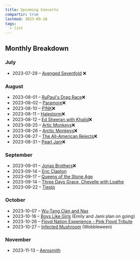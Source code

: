 ```yaml
---
title: Upcoming Concerts
compartir: true
lastmod: 2023-09-18
tags:
  - list
---
```


## Monthly Breakdown

### July

* 2023-07-29 – [Avenged Sevenfold](https://seatgeek.com/avenged-sevenfold-with-alexisonfire-tickets/minneapolis-minnesota-target-center-2023-07-29-6-30-pm/concert/5981444) ❌

### August

* 2023-08-01 – [RuPaul's Drag Race](https://seatgeek.com/rupauls-drag-race-werq-the-world-18-tickets/minneapolis-minnesota-state-theatre-minneapolis-2023-08-01-8-pm/concert/5963765)❌
* 2023-08-02 – [Paramore](https://seatgeek.com/paramore-tickets/saint-paul-minnesota-xcel-energy-center-8-2023-08-02-7-pm/concert/5864106)❌
* 2023-08-10 – [P!NK](https://www.mlb.com/twins/tickets/concerts/pink)❌
* 2023-08-11 – [Halestorm](https://seatgeek.com/halestorm-tickets/prior-lake-minnesota-mystic-lake-casino-hotel-2023-08-11-8-pm/concert/6037347)❌
* 2023-08-12 – [Ed Sheeran with Khalid](https://seatgeek.com/ed-sheeran-with-khalid-tickets/minneapolis-minnesota-u-s-bank-stadium-2023-08-12-6-pm/concert/5830100)❌
* 2023-08-25 – [Artic Monkeys](https://seatgeek.com/arctic-monkeys-tickets/minneapolis-minnesota-the-armory-minneapolis-2023-08-25-8-pm/concert/5830121)❌
* 2023-08-26 – [Arctic Monkeys](https://seatgeek.com/arctic-monkeys-tickets/minneapolis-minnesota-the-armory-minneapolis-2023-08-26-8-pm/concert/5835308)❌
* 2023-08-27 – [The All-American Rejects](https://www.bandsintown.com/e/104302128-the-all-american-rejects-at-armory?came_from=253&utm_medium=web&utm_source=home&utm_campaign=event)❌
* 2023-08-31 – [Pearl Jam](https://www.bandsintown.com/e/104358656-pearl-jam-at-xcel-energy-center?came_from=253&utm_medium=web&utm_source=home&utm_campaign=event)❌

### September

* 2023-09-01 – [Jonas Brothers](https://seatgeek.com/jonas-brothers-tickets/saint-paul-minnesota-minnesota-state-fair-grandstand-2023-09-01-7-pm/concert/6015298)❌
* 2023-09-14 – [Eric Clapton](https://seatgeek.com/eric-clapton-tickets/saint-paul-minnesota-xcel-energy-center-8-2023-09-14-7-30-pm/concert/5981512)
* 2023-09-17 – [Queens of the Stone Age](https://seatgeek.com/queens-of-the-stone-age-tickets/minneapolis-minnesota-the-armory-minneapolis-2023-09-17-7-pm/concert/6046669)
* 2023-09-14 – [Three Days Grace, Chevelle with Loathe](https://seatgeek.com/three-days-grace-and-chevelle-with-loathe-tickets/prior-lake-minnesota-mystic-lake-casino-hotel-2023-09-17-6-pm/concert/6038876)
* 2023-09-22 – [Tiesto](https://seatgeek.com/tiesto-18-tickets/minneapolis-minnesota-the-armory-minneapolis-2023-09-22-8-pm/concert/6002643)

### October

* 2023-10-07 – [Wu-Tang Clan and Nas](https://seatgeek.com/wu-tang-clan-and-nas-tickets/minneapolis-minnesota-target-center-2023-10-07-8-pm/concert/5957125)
* 2023-10-16 – [Boys Like Girls](https://seatgeek.com/boys-like-girls-15-tickets/minneapolis-minnesota-fillmore-minneapolis-2023-10-16-6-30-pm/concert/6039016) (Emily and Jami plan on going)
* 2023-10-26 – [Floyd Nation Experience - Pink Floyd Tribute](https://seatgeek.com/floyd-nation-experience-pink-floyd-tribute-tickets/burnsville-minnesota-ames-center-2023-10-26-7-30-pm/concert/6027228)
* 2023-10-27 – [Infected Mushroom](https://infected-mushroom.com/events/usa-minneapolis-mn-wobbleween/) (Wobbleween)

### November

* 2023-11-13 – [Aerosmith](https://www.bandsintown.com/e/1028294752-aerosmith-at-xcel-energy-center?came_from=253&utm_medium=web&utm_source=home&utm_campaign=event)
